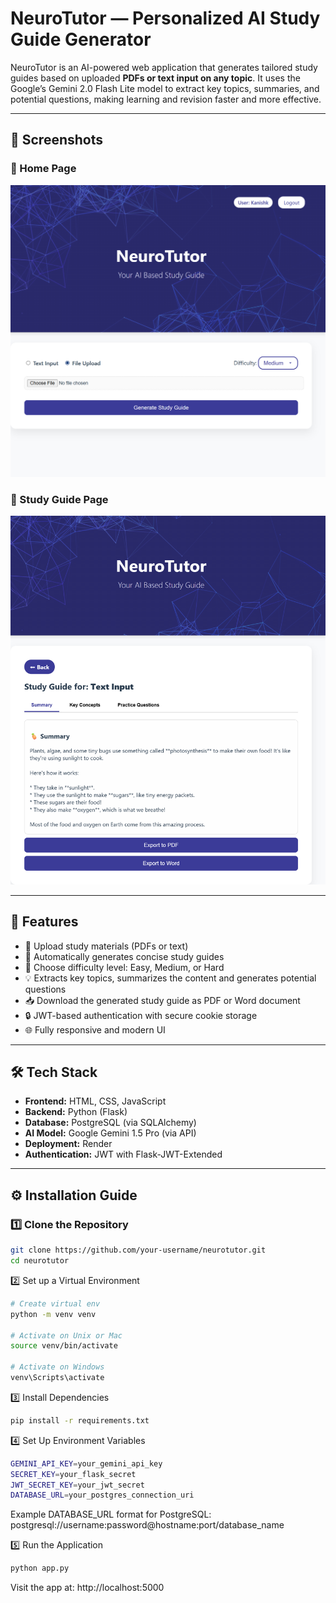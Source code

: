 # NeuroTutor — Personalized AI Study Guide Generator

NeuroTutor is an AI-powered web application that generates tailored study guides based on uploaded **PDFs or text input on any topic**. It uses the Google’s Gemini 2.0 Flash Lite model to extract key topics, summaries, and potential questions, making learning and revision faster and more effective.

---

## 📸 Screenshots

### 🔹 Home Page
![Home Page Screenshot](assets/home.png)

### 🔹 Study Guide Page
![Study Page Screenshot](assets/study.png)

---

## 🚀 Features

- 📄 Upload study materials (PDFs or text)
- 🧠 Automatically generates concise study guides
- 🎯 Choose difficulty level: Easy, Medium, or Hard
- 💡 Extracts key topics, summarizes the content and generates potential questions
- 📥 Download the generated study guide as PDF or Word document
- 🔒 JWT-based authentication with secure cookie storage
- 🌐 Fully responsive and modern UI

---

## 🛠️ Tech Stack

- **Frontend:** HTML, CSS, JavaScript
- **Backend:** Python (Flask)
- **Database:** PostgreSQL (via SQLAlchemy)
- **AI Model:** Google Gemini 1.5 Pro (via API)
- **Deployment:** Render
- **Authentication:** JWT with Flask-JWT-Extended

---

## ⚙️ Installation Guide

### 1️⃣ Clone the Repository

```bash
git clone https://github.com/your-username/neurotutor.git
cd neurotutor
```
2️⃣ Set up a Virtual Environment
```bash
# Create virtual env
python -m venv venv

# Activate on Unix or Mac
source venv/bin/activate

# Activate on Windows
venv\Scripts\activate
```
3️⃣ Install Dependencies
```bash
pip install -r requirements.txt
```
4️⃣ Set Up Environment Variables
```bash
GEMINI_API_KEY=your_gemini_api_key
SECRET_KEY=your_flask_secret
JWT_SECRET_KEY=your_jwt_secret
DATABASE_URL=your_postgres_connection_uri
```
Example DATABASE_URL format for PostgreSQL:
postgresql://username:password@hostname:port/database_name

5️⃣ Run the Application
```bash
python app.py
```
Visit the app at: http://localhost:5000
